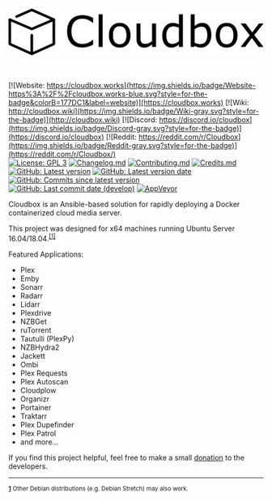 <br /><img src="https://raw.githubusercontent.com/Cloudbox/assets/master/images/readme/Cloudbox-logo_dark.png" width="600">

<br /><br />
[![Website: https://cloudbox.works](https://img.shields.io/badge/Website-https%3A%2F%2Fcloudbox.works-blue.svg?style=for-the-badge&colorB=177DC1&label=website)](https://cloudbox.works)
[![Wiki: http://cloudbox.wiki](https://img.shields.io/badge/Wiki-gray.svg?style=for-the-badge)](http://cloudbox.wiki)
[![Discord: https://discord.io/cloudbox](https://img.shields.io/badge/Discord-gray.svg?style=for-the-badge)](https://discord.io/cloudbox)
[![Reddit: https://reddit.com/r/Cloudbox](https://img.shields.io/badge/Reddit-gray.svg?style=for-the-badge)](https://reddit.com/r/Cloudbox/)
<br />
[![License: GPL 3](https://img.shields.io/badge/License-GPL%203-blue.svg?style=for-the-badge&colorB=177DC1&label=license)](LICENSE.md)
[![Changelog.md](https://img.shields.io/badge/Changelog-gray.svg?style=for-the-badge)](CHANGELOG.md)
[![Contributing.md](https://img.shields.io/badge/Contributing-gray.svg?style=for-the-badge)](CONTRIBUTING.md)
[![Credits.md](https://img.shields.io/badge/Credits-gray.svg?style=for-the-badge)](CREDITS.md)
<br />
[![GitHub: Latest version](https://img.shields.io/github/release/cloudbox/cloudbox.svg?style=for-the-badge&colorB=177DC1&label=latest%20version&)](https://github.com/cloudbox/cloudbox/releases)
[![GitHub: Latest version date](https://img.shields.io/github/release-date/cloudbox/cloudbox.svg?style=for-the-badge&colorB=177DC1&label=latest%20version%20(date))](https://github.com/cloudbox/cloudbox/releases)
<br />
[![GitHub: Commits since latest version](https://img.shields.io/github/commits-since/Cloudbox/Cloudbox/latest/develop.svg?style=for-the-badge&colorB=177DC1)](https://github.com/cloudbox/cloudbox/compare/HEAD...develop)
[![GitHub: Last commit date (develop)](https://img.shields.io/github/last-commit/Cloudbox/Cloudbox/develop.svg?style=for-the-badge&colorB=177DC1)](https://github.com/Cloudbox/Cloudbox/commits/develop)
[![AppVeyor](https://img.shields.io/appveyor/ci/Cloudbox/Cloudbox/develop.svg?style=for-the-badge&colorB=177DC1&label=appveyor)](https://ci.appveyor.com/project/Cloudbox/Cloudbox)

Cloudbox is an Ansible-based solution for rapidly deploying a Docker containerized cloud media server. 

This project was designed for x64 machines running Ubuntu Server 16.04/18.04.<sup name="a1">[\[1\]](#f1) </sup>

Featured Applications:

- Plex
- Emby
- Sonarr
- Radarr
- Lidarr
- Plexdrive
- NZBGet
- ruTorrent
- Tautulli (PlexPy)
- NZBHydra2
- Jackett
- Ombi
- Plex Requests
- Plex Autoscan
- Cloudplow
- Organizr
- Portainer
- Traktarr
- Plex Dupefinder
- Plex Patrol
- and more...

If you find this project helpful, feel free to make a small [donation](DONATIONS.md) to the developers.

***

<sup><b name="f1">[1](#a1)</b> Other Debian distributions (e.g. Debian Stretch) may also work. </sup>
